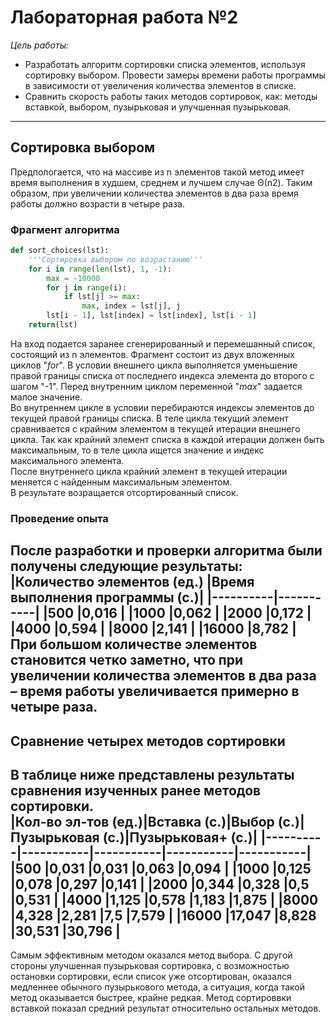 # **Лабораторная работа №2**  
*Цель работы:*  
- Разработать алгоритм сортировки списка элементов, используя сортировку выбором. Провести замеры времени работы программы в зависимости от увеличения количества элементов в списке.  
-   Сравнить скорость работы таких методов сортировок, как: методы вставкой, выбором, пузырьковая и улучшенная пузырьковая.  
---  
## **Сортировка выбором**  
Предпологается, что на массиве из n элементов такой метод имеет время выполнения в худшем, среднем и лучшем случае Θ(n2). Таким образом, при увеличении количества элементов в два раза время работы должно возрасти в четыре раза.  
### **Фрагмент алгоритма**  
```py
def sort_choices(lst):
    '''Сортировка выбором по возрастанию''' 
    for i in range(len(lst), 1, -1):
        max = -10000
        for j in range(i):
            if lst[j] >= max: 
                max, index = lst[j], j
        lst[i - 1], lst[index] = lst[index], lst[i - 1]
    return(lst)
```  
На вход подается заранее сгенерированный и перемешанный список, состоящий из n элементов. Фрагмент состоит из двух вложенных циклов "*for*". В условии внешнего цикла выполняется уменьшение правой границы списка от последнего индекса элемента до второго с шагом "-1". Перед внутренним циклом переменной "*max*" задается малое значение.  
Во внутреннем цикле в условии перебираются индексы элементов до текущей правой границы списка. В теле цикла текущий элемент сравнивается с крайним элементом в текущей итерации внешнего цикла. Так как крайний элемент списка в каждой итерации должен быть максимальным, то в теле цикла ищется значение и индекс максимального элемента.  
После внутреннего цикла крайний элемент в текущей итерации меняется с найденным максимальным элементом.  
В результате возращается отсортированный список.  
### **Проведение опыта**  
После разработки и проверки алгоритма были получены следующие результаты:  
|Количество элементов (ед.)  |Время выполнения программы (с.)|
|----------|-----------|
|500       |0,016      |
|1000      |0,062      |
|2000      |0,172      |
|4000      |0,594      |
|8000      |2,141      |
|16000     |8,782      |  
При большом количестве элементов становится четко заметно, что при увеличении количества элементов в два раза – время работы увеличивается примерно в четыре раза.  
---  
## **Сравнение четырех методов сортировки**  
В таблице ниже представлены результаты сравнения изученных ранее методов сортировки.  
|Кол-во эл-тов (ед.)|Вставка (с.)|Выбор (с.)|Пузырьковая (с.)|Пузырьковая+ (с.)|
|----------|-----------|-----------|-----------|-----------|
|500       |0,031      |0,031      |0,063      |0,094      |
|1000      |0,125      |0,078      |0,297      |0,141      |
|2000      |0,344      |0,328      |0,5        |0,531      |
|4000      |1,125      |0,578      |1,183      |1,875      |
|8000      |4,328      |2,281      |7,5        |7,579      |
|16000     |17,047     |8,828      |30,531     |30,796     |  
---  
Самым эффективным методом оказался метод выбора. С другой стороны улучшенная пузырьковая сортировка, с возможностью остановки сортировки, если список уже отсортирован, оказался медленнее обычного пузырькового метода, а ситуация, когда такой метод оказывается быстрее, крайне редкая. Метод сортироввки вставкой показал средний результат относительно остальных методов.